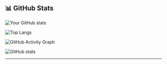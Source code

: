 ## 📊 GitHub Stats

![Your GitHub stats](https://github-readme-stats.vercel.app/api?username=sajjalf23&show_icons=true&theme=radical)  

![Top Langs](https://github-readme-stats.vercel.app/api/top-langs/?username=sajjalf23&layout=compact&theme=radical)  

![GitHub Activity Graph](https://github-readme-activity-graph.vercel.app/graph?username=sajjalf23&theme=tokyo-night)

![GitHub stats](https://github-readme-stats.vercel.app/api?username=sajjalf23&show_icons=true&theme=radical&include_all_commits=true&count_private=true)

-----------
